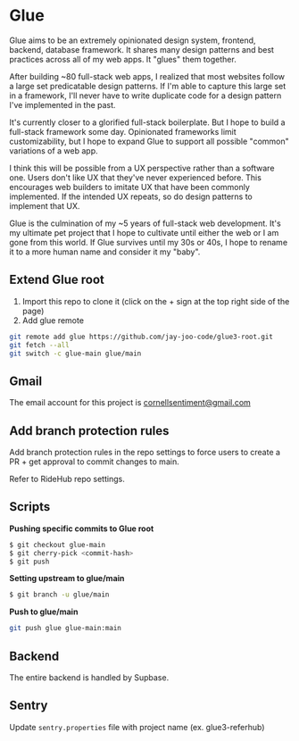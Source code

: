 # Glue

Glue aims to be an extremely opinionated design system, frontend, backend, database framework. It shares many design patterns and best practices across all of my web apps. It "glues" them together.

After building ~80 full-stack web apps, I realized that most websites follow a large set predicatable design patterns. If I'm able to capture this large set in a framework, I'll never have to write duplicate code for a design pattern I've implemented in the past.

It's currently closer to a glorified full-stack boilerplate. But I hope to build a full-stack framework some day. Opinionated frameworks limit customizability, but I hope to expand Glue to support all possible "common" variations of a web app.

I think this will be possible from a UX perspective rather than a software one. Users don't like UX that they've never experienced before. This encourages web builders to imitate UX that have been commonly implemented. If the intended UX repeats, so do design patterns to implement that UX.

Glue is the culmination of my ~5 years of full-stack web development. It's my ultimate pet project that I hope to cultivate until either the web or I am gone from this world. If Glue survives until my 30s or 40s, I hope to rename it to a more human name and consider it my "baby".

## Extend Glue root

1. Import this repo to clone it (click on the + sign at the top right side of the page)
2. Add glue remote

```bash
git remote add glue https://github.com/jay-joo-code/glue3-root.git
git fetch --all
git switch -c glue-main glue/main
```

## Gmail

The email account for this project is cornellsentiment@gmail.com

## Add branch protection rules

Add branch protection rules in the repo settings to force users to create a PR + get approval to commit changes to main.

Refer to RideHub repo settings.

## Scripts

**Pushing specific commits to Glue root**

```bash
$ git checkout glue-main
$ git cherry-pick <commit-hash>
$ git push
```

**Setting upstream to glue/main**

```bash
$ git branch -u glue/main
```

**Push to glue/main**

```bash
git push glue glue-main:main
```

## Backend

The entire backend is handled by Supbase.

## Sentry

Update `sentry.properties` file with project name (ex. glue3-referhub)
